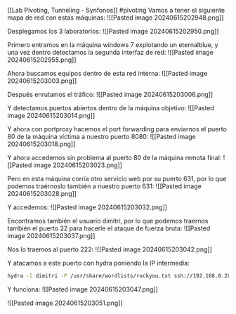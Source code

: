 [[Lab Pivoting, Tunneling - Synfonos]]
#pivoting 
Vamos a tener el siguiente mapa de red con estas máquinas:
![[Pasted image 20240615202948.png]]

Desplegamos los 3 laboratorios:
![[Pasted image 20240615202950.png]]

Primero entramos en la máquina windows 7 explotando un eternalblue, y una vez dentro detectamos la segunda interfaz de red:
![[Pasted image 20240615202955.png]]

Ahora buscamos equipos dentro de esta red interna:
![[Pasted image 20240615203003.png]]

Después enrutamos el tráfico:
![[Pasted image 20240615203006.png]]

Y detectamos puertos abiertos dentro de la máquina objetivo:
![[Pasted image 20240615203014.png]]

Y ahora con portproxy hacemos el port forwarding para enviarnos el puerto 80 de la máquina víctima a nuestro puerto 8080:
![[Pasted image 20240615203018.png]]

Y ahora accedemos sin problema al puerto 80 de la máquina remota final:
![[Pasted image 20240615203023.png]]

Pero en esta máquina corría otro servicio web por su puerto 631, por lo que podemos traérnoslo también a nuestro puerto 631:
![[Pasted image 20240615203028.png]]

Y accedemos:
![[Pasted image 20240615203032.png]]

Encontramos también el usuario dimitri, por lo que podemos traernos también el puerto 22 para hacerle el ataque de fuerza bruta:
![[Pasted image 20240615203037.png]]

Nos lo traemos al puerto 222:
![[Pasted image 20240615203042.png]]

Y atacamos a este puerto con hydra poniendo la IP intermedia:
```bash
hydra -l dimitri -P /usr/share/wordlists/rockyou.txt ssh://192.168.0.28 -s 222
```
Y funciona:
![[Pasted image 20240615203047.png]]

![[Pasted image 20240615203051.png]]
